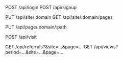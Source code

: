 POST /api/login
POST /api/signup

PUT /api/site/:domain
GET /api/site/:domain/pages

PUT /api/page/:domain/:path

POST /api/visit

GET /api/referrals?&site=...&page=...
GET /api/views?period=...&site=...&page=...